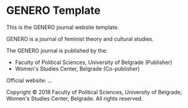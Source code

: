 # GENERO Template

This is the GENERO journal website template.

GENERO is a journal of feminist theory and cultural studies.

The GENERO journal is published by the:

* Faculty of Political Sciences, University of Belgrade (Publisher)
* Women's Studies Center, Belgrade (Co-publisher)

Official website: ...

Copyright &copy; 2018 Faculty of Political Sciences, University of Belgrade; Women's Studies Center, Belgrade. All rights reserved.
